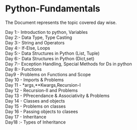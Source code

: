 # Python-Fundamentals

The Document represents the topic covered day wise.

Day 1:- Introduction to python, Variables  
Day 2:- Data Type, Type Casting  
Day 3:- String and Operators  
Day 4:- If-Else, Loops  
Day 5:- Data Structures in Python (List, Tuple)  
Day 6:- Data Structures in Python (Dict,set)  
Day 7:- Exception Handling, Special Methods for Ds in python    
Day 8:- Functions  
Day9 - Problems on Functions and Scope   
Day 10 - Imports & Problems  
Day 11 - *args,**Kwargs,Recursion-I  
Day 12 - Recursion-II and Problems                   
Day 13 - PPrecendance & Associativity & Problems  
Day 14 - Classes and objects  
Day 15 - Problems on classes  
Day 16 - Passing objects to clasees  
Day 17 - Inheritance      
Day18 :- Types of Inheritance  
